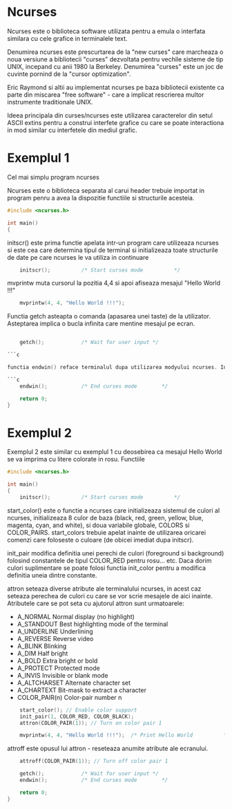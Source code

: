 # Ncurses

Ncurses este o biblioteca software utilizata pentru a emula o interfata similara cu cele grafice in terminalele text. 

Denumirea ncurses este prescurtarea de la "new curses" care marcheaza o noua versiune a bibliotecii "curses" dezvoltata pentru vechile sisteme de tip UNIX, incepand cu anii 1980 la Berkeley. Denumirea "curses" este un joc de cuvinte pornind de la "cursor optimization".  

Eric Raymond si altii au implementat ncurses pe baza bibliotecii existente ca parte din miscarea "free software" - care a implicat rescrierea multor instrumente traditionale UNIX. 

Ideea principala din curses/ncurses este utilizarea caracterelor din setul ASCII extins pentru a construi interfete grafice cu care se poate interactiona in mod similar cu interfetele din mediul grafic. 

# Exemplul 1

Cel mai simplu program ncurses 

Ncurses este o biblioteca separata al carui header trebuie importat in program penru a avea la dispozitie functiile si structurile acesteia. 

```c
#include <ncurses.h>
```

```c
int main()
{	
```
initscr() este prima functie apelata intr-un program care utilizeaza ncurses si este cea care determina tipul de terminal si initializeaza toate structurile de date pe care ncurses le va utiliza in continuare

```c
	initscr();			/* Start curses mode 		  */
```

mvprintw muta cursorul la pozitia 4,4 si apoi afiseaza mesajul "Hello World !!!" 
```c
	mvprintw(4, 4, "Hello World !!!");	
```
Functia getch asteapta o comanda (apasarea unei taste) de la utilizator. Asteptarea implica o bucla infinita care mentine mesajul pe ecran.

```c

	getch();			/* Wait for user input */

```c

functia endwin() reface terminalul dupa utilizarea modyului ncurses. In lipsa acestei functii terminalul poate ramene intr-o stare neutilizabila, fie nu mai reactioneaza la comenzi, fie nu mai afiseaza ceea ce scrie utilizatorul, etc. 

```c
	endwin();			/* End curses mode		  */

	return 0;
}
```


# Exemplul 2

Exemplul 2 este similar cu exemplul 1 cu deosebirea ca mesajul Hello World se va imprima cu litere colorate in rosu. Functiile 

```c
#include <ncurses.h>

int main()
{	
	initscr();			/* Start curses mode 		  */
```

start_color() este o functie a ncurses care initializeaza sistemul de culori al ncurses, initializeaza 8 culor de baza (black, red, green, yellow, blue, magenta, cyan, and white), si doua variabile globale, COLORS si COLOR_PAIRS. start_colors trebuie apelat inainte de utilizarea oricarei comenzi care foloseste o culoare (de obicei imediat dupa initscr).  

init_pair modifica definitia unei perechi de culori (foreground si background) folosind constantele de tipul COLOR_RED pentru rosu... etc. Daca dorim culori suplimentare se poate folosi functia init_color pentru a modifica definitia uneia dintre constante. 

attron seteaza diverse atribute ale terminalului ncurses, in acest caz seteaza perechea de culori cu care se vor scrie mesajele de aici inainte. Atributele care se pot seta cu ajutorul attron sunt urmatoarele:

- A_NORMAL        Normal display (no highlight)
- A_STANDOUT      Best highlighting mode of the terminal
- A_UNDERLINE     Underlining
- A_REVERSE       Reverse video
- A_BLINK         Blinking
- A_DIM           Half bright
- A_BOLD          Extra bright or bold
- A_PROTECT       Protected mode
- A_INVIS         Invisible or blank mode
- A_ALTCHARSET    Alternate character set
- A_CHARTEXT      Bit-mask to extract a character
- COLOR_PAIR(n)   Color-pair number n

```c
    start_color(); // Enable color support
    init_pair(1, COLOR_RED, COLOR_BLACK);
    attron(COLOR_PAIR(1)); // Turn on color pair 1
```
```c
	mvprintw(4, 4, "Hello World !!!");	/* Print Hello World		  */
```
attroff este opusul lui attron - reseteaza anumite atribute ale ecranului. 

```c    
    attroff(COLOR_PAIR(1)); // Turn off color pair 1
```
```c
	getch();			/* Wait for user input */
	endwin();			/* End curses mode		  */

	return 0;
}
```